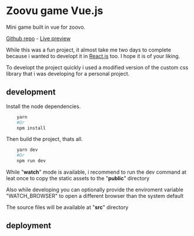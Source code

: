 # Zoovu game Vue.js

Mini game built in vue for zoovo.

[Github repo](https://github.com/vis97c/zoovu-vue) - [Live preview](https://zoovu-vue.surge.sh/)

While this was a fun project, it almost take me two days to complete because i wanted to developt it in [React.js](https://github.com/vis97c/zoovu-react-typescript) too. I hope it is of your liking.

To developt the project quickly i used a modified version of the custom css library that i was developing for a personal project.

## development

Install the node dependencies.

```bash
    yarn
    #Or
    npm install
```

Then build the project, thats all.

```bash
    yarn dev
    #Or
    npm run dev
```

While "**watch**" mode is available, i recommend to run the dev command at leat once to copy the static assets to the "**public**" directory 

Also while developing you can optionally provide the enviroment variable "WATCH_BROWSER" to open a different browser than the system default

The source files will be available at "**src**" directory

## deployment